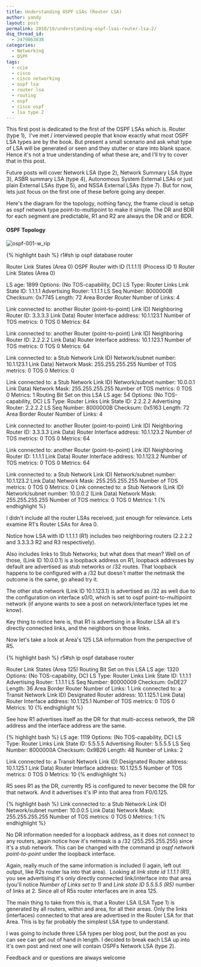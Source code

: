 ```yaml
---
title: Understanding OSPF LSAs (Router LSA)
author: yandy
layout: post
permalink: 2010/10/understanding-ospf-lsas-router-lsa-2/
dsq_thread_id:
  - 2479863838
categories:
  - Networking
  - OSPF
tags:
  - ccie
  - cisco
  - cisco networking
  - ospf lsa
  - router lsa
  - routing
  - ospf
  - cisco ospf
  - lsa type 2
---
```

This first post is dedicated to the first of the OSPF LSAs which is. Router (type 1),  I've met / interviewed people that know exactly what most OSPF LSA types are by the book. But present a small scenario and ask what type of LSA will be generated or seen and they stutter or stare into blank space. Hence it's not a true understanding of what these are, and I'll try to cover that in this post.
  
Future posts will cover Network LSA (type 2), Network Summary LSA (type 3), ASBR summary LSA (type 4), Autonomous System External LSAs or just plain External LSAs (type 5), and NSSA External LSAs (type 7). But for now, lets just focus on the first one of these before going any deeper.

<!--more-->
  
Here's the diagram for the topology, nothing fancy, the frame cloud is setup as ospf network type point-to-multipoint to make it simple. The DR and BDR for each segment are predictable, R1 and R2 are always the DR and or BDR.
  
#### OSPF Topology ####
<img id="ospf-001" title="ospf-001-w_rip" alt="ospf-001-w_rip" src="{{ site.url }}/assets/images/ospf-001-w_rip.png" />
  
{% highlight bash %}
r1#sh ip ospf database router

Router Link States (Area 0)
OSPF Router with ID (1.1.1.1) (Process ID 1)
Router Link States (Area 0)
  
LS age: 1899
Options: (No TOS-capability, DC)
LS Type: Router Links
Link State ID: 1.1.1.1
Advertising Router: 1.1.1.1
LS Seq Number: 8000000B
Checksum: 0x7745
Length: 72
Area Border Router
Number of Links: 4

Link connected to: another Router (point-to-point)
Link ID) Neighboring Router ID: 3.3.3.3
Link Data) Router Interface address: 10.1.123.1
Number of TOS metrics: 0
TOS 0 Metrics: 64

Link connected to: another Router (point-to-point)
Link ID) Neighboring Router ID: 2.2.2.2
Link Data) Router Interface address: 10.1.123.1
Number of TOS metrics: 0
TOS 0 Metrics: 64

Link connected to: a Stub Network
Link ID) Network/subnet number: 10.1.123.1
Link Data) Network Mask: 255.255.255.255
Number of TOS metrics: 0
TOS 0 Metrics: 0

Link connected to: a Stub Network
Link ID) Network/subnet number: 10.0.0.1
Link Data) Network Mask: 255.255.255.255
Number of TOS metrics: 0
TOS 0 Metrics: 1
Routing Bit Set on this LSA
LS age: 54
Options: (No TOS-capability, DC)
LS Type: Router Links
Link State ID: 2.2.2.2
Advertising Router: 2.2.2.2
LS Seq Number: 8000000B
Checksum: 0x5163
Length: 72
Area Border Router
Number of Links: 4

Link connected to: another Router (point-to-point)
Link ID) Neighboring Router ID: 3.3.3.3
Link Data) Router Interface address: 10.1.123.2
Number of TOS metrics: 0
TOS 0 Metrics: 64

Link connected to: another Router (point-to-point)
Link ID) Neighboring Router ID: 1.1.1.1
Link Data) Router Interface address: 10.1.123.2
Number of TOS metrics: 0
TOS 0 Metrics: 64

Link connected to: a Stub Network
Link ID) Network/subnet number: 10.1.123.2
Link Data) Network Mask: 255.255.255.255
Number of TOS metrics: 0
TOS 0 Metrics: 0
Link connected to: a Stub Network
(Link ID) Network/subnet number: 10.0.0.2
(Link Data) Network Mask: 255.255.255.255
Number of TOS metrics: 0
TOS 0 Metrics: 1
{% endhighlight %}
  
 I didn't include all the router LSAs received, just enough for relevance. Lets examine R1's Router LSAs for Area 0.

Notice how LSA with ID 1.1.1.1 (R1) includes two neighboring routers (2.2.2.2 and 3.3.3.3 R2 and R3 respectively).

Also includes links to Stub Networks; but what does that mean? Well on of those, (Link ID 10.0.0.1) is a loopback address on R1, loopback addresses by default are advertised as stub networks or /32 routes. That loopback happens to be configured with a /32 but doesn't matter the netmask the outcome is the same, go ahead try it.

The other stub network (Link ID 10.1.123.1) is advertised as /32 as well due to the configuration on interface s0/0, which is set to ospf point-to-multipoint network (if anyone wants to see a post on network/interface types let me know).

Key thing to notice here is, that R1 is advertising in a Router LSA all it's directly connected links, and the neighbors on those links.

Now let's take a look at Area's 125 LSA information from the perspective of R5.
  
{% highlight bash %}
r5#sh ip ospf database router

Router Link States (Area 125)
Routing Bit Set on this LSA
LS age: 1320
Options: (No TOS-capability, DC)
LS Type: Router Links
Link State ID: 1.1.1.1
Advertising Router: 1.1.1.1
LS Seq Number: 80000009
Checksum: 0xDE27
Length: 36
Area Border Router
Number of Links: 1
Link connected to: a Transit Network
Link ID) Designated Router address: 10.1.125.1
Link Data) Router Interface address: 10.1.125.1
Number of TOS metrics: 0
TOS 0 Metrics: 10
{% endhighlight %}

See how R1 advertises itself as the DR for that multi-access network, the DR address and the interface address are the same.
  
{% highlight bash %}
LS age: 1119
Options: (No TOS-capability, DC)
LS Type: Router Links
Link State ID: 5.5.5.5
Advertising Router: 5.5.5.5
LS Seq Number: 8000000A
Checksum: 0x9B26
Length: 48
Number of Links: 2

Link connected to: a Transit Network
Link ID) Designated Router address: 10.1.125.1
Link Data) Router Interface address: 10.1.125.5
Number of TOS metrics: 0
TOS 0 Metrics: 10
{% endhighlight %}
  
R5 sees R1 as the DR, currently R5 is configured to never become the DR for that network. And it advertises it's IP into that area from F0/0.125.

{% highlight bash %}
Link connected to: a Stub Network
Link ID) Network/subnet number: 10.0.0.5
Link Data) Network Mask: 255.255.255.255
Number of TOS metrics: 0
TOS 0 Metrics: 1
{% endhighlight %}

No DR information needed for a loopback address, as it does not connect to any routers, again notice how it's netmask is a /32 (255.255.255.255) since it's a stub network. This can be changed with the command *ip ospf network point-to-point* under the loopback interface.

Again, really much of the same information is included (I again, left out output, like R2s router lsa into that area).  Looking at *link state id 1.1.1.1 (R1)*, you see advertising it's only directly connected link/interface into that area (you'll notice *Number of Links set to 1)* and *Link state ID 5.5.5.5 (R5)* number of links at 2. Since all of R5s router interfaces are in area 125.

The main thing to take from this is, that a Router LSA (LSA Type 1) is generated by all routers, within and area, for all their areas. Only the links (interfaces) connected to that area are advertised in the Router LSA for that Area. This is by far probably the simplest LSA type to understand.
  
 I was going to include three LSA types per blog post, but the post as you can see can get out of hand in length. I decided to break each LSA up into it's own post and next one will contain OSPFs Network LSA (type 2).

 Feedback and or questions are always welcome